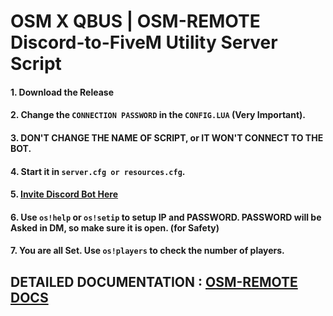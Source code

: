 # OSM X QBUS | OSM-REMOTE Discord-to-FiveM Utility Server Script

#### 1. Download the Release 
#### 2. Change the `CONNECTION PASSWORD` in the `CONFIG.LUA` (Very Important). 
#### 3. DON'T CHANGE THE NAME OF SCRIPT, or IT WON'T CONNECT TO THE BOT. 
#### 4. Start it in `server.cfg or resources.cfg`.
#### 5. [Invite Discord Bot Here](https://discord.com/api/oauth2/authorize?client_id=785403810193080320&permissions=469838896&redirect_uri=https%3A%2F%2Fdiscord.gg%2FjrNxkpVaJU&response_type=code&scope=guilds.join%20bot)
#### 6. Use `os!help` or `os!setip` to setup IP and PASSWORD. PASSWORD will be Asked in DM, so make sure it is open. (for Safety)
#### 7. You are all Set. Use `os!players` to check the number of players. 

## DETAILED DOCUMENTATION : [OSM-REMOTE DOCS](https://docs.osmfx.ml/)

